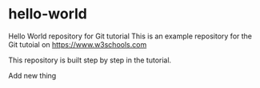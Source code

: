 # hello-world
Hello World repository for Git tutorial
This is an example repository for the Git tutoial on https://www.w3schools.com

This repository is built step by step in the tutorial.

Add new thing 
